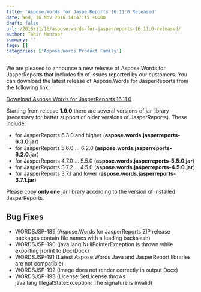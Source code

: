 ```yaml
---
title: 'Aspose.Words for JasperReports 16.11.0 Released'
date: Wed, 16 Nov 2016 14:47:15 +0000
draft: false
url: /2016/11/16/aspose.words-for-jasperreports-16.11.0-released/
author: Tahir Manzoor
summary: ''
tags: []
categories: ['Aspose.Words Product Family']
---
```


[](http://www.aspose.com/jasperreports/word-component.aspx)We are pleased to announce a new release of Aspose.Words for JasperReports that includes fix of issues reported by our customers. You can download the latest release of Aspose.Words for JasperReports from the following link:

[Download Aspose.Words for JasperReports 16.11.0][1]

Starting from release **1.9.0** there are several versions of jar library (necessary for better support of older versions of JasperReports). These include:

*   for JasperReports 6.3.0 and higher (**aspose.words.jasperreports-6.3.0.jar**)
*   for JasperReports 5.6.0 ... 6.2.0 (**aspose.words.jasperreports-6.2.0.jar**)
*   for JasperReports 4.7.0 ... 5.5.0 (**aspose.words.jasperreports-5.5.0.jar**)
*   for JasperReports 3.7.2 ... 4.5.0 (**aspose.words.jasperreports-4.5.0.jar**)
*   for JasperReports 3.7.1 and lower (**aspose.words.jasperreports-3.7.1.jar**)

Please copy **only one** jar library according to the version of installed JasperReports.

## Bug Fixes

*   WORDSJSP-189 (Aspose.Words for JasperReports ZIP release packages contain file names with a leading backslash)
*   WORDSJSP-190 (java.lang.NullPointerException is thrown while exporting jrprint to Doc/Docx)
*   WORDSJSP-191 (Latest Aspose.Words Java and JasperReport libraries are not compatible)
*   WORDSJSP-192 (Image does not render correctly in output Docx)
*   WORDSJSP-193 (License.SetLicense throws java.lang.IllegalStateException: The signature is invalid)




[1]: http://www.aspose.com/downloads/words-family/jasperreports




